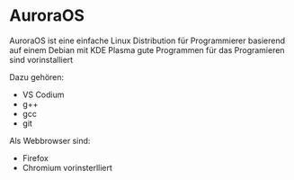 # AuroraOS

AuroraOS ist eine einfache Linux Distribution für Programmierer basierend auf einem Debian mit KDE Plasma gute Programmen für das Programieren sind vorinstalliert

Dazu gehören:
* VS Codium
* g++
* gcc
* git

Als Webbrowser sind:
* Firefox
* Chromium
vorinsterlliert

